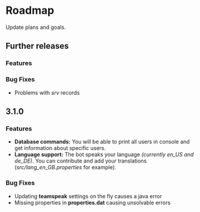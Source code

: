 # Roadmap

Update plans and goals.

## Further releases

### Features

### Bug Fixes

* Problems with *srv* records

## 3.1.0

### Features

* **Database commands:** You will be able to print all users in console and get information about
specific users.
* **Language support:** The bot speaks your language *(currently en_US and de_DE)*.
You can contribute and add your translations (*src/lang_en_GB.properties* for example).


### Bug Fixes

* Updating **teamspeak** settings on the fly causes a java error
* Missing properties in **properties.dat** causing unsolvable errors